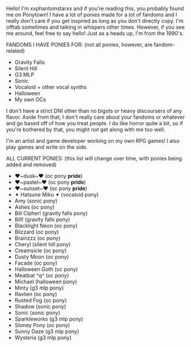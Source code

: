 Hello! I'm xxphantomstarxx and if you're reading this, you probably found me on Ponytown!
I have a lot of ponies made for a lot of fandoms and I really don't care if you get inspired as long as you don't directly copy.
I'm offtab sometimes and talking in whispers other times. However, if you see me around, feel free to say hello!
Just as a heads up, I'm from the 1990's.

FANDOMS I HAVE PONIES FOR: (not all ponies, however, are fandom-related)
- Gravity Falls
- Silent Hill
- G3 MLP
- Sonic
- Vocaloid + other vocal synths
- Halloween
- My own OCs

I don't have a strict DNI other than no bigots or heavy discoursers of any flavor. Aside from that, I don't really care about your fandoms or whatever and go based off of how you treat people.
I do like horror quite a bit, so if you're bothered by that, you might not get along with me too well.

I'm an artist and game developer working on my own RPG games! I also play games and write on the side.

ALL CURRENT PONIES: (this list *will* change over time, with ponies being added and removed)
- ♥\~dusk~♥ (oc pony **pride**)
- ♥\~pastel~♥ (oc pony **pride**)
- ♥\~sunset~♥ (oc pony **pride**)
- ✦ Hatsune Miku ✦ (vocaloid pony)
- Amy (sonic pony)
- Ashes (oc pony)
- Bill Cipher! (gravity falls pony)
- Bill! (gravity falls pony)
- Blacklight Neon (oc pony)
- Blizzard (oc pony)
- Brainzzz (oc pony)
- Cheryl (silent hill pony)
- Creamsicle (oc pony)
- Dusty Moon (oc pony)
- Facade (oc pony)
- Halloween Goth (oc pony)
- Meatbat ^q^ (oc pony)
- Michael (halloween pony)
- Minty (g3 mlp pony)
- Ravlien (oc pony)
- Rusted Fog (oc pony)
- Shadow (sonic pony)
- Sonic (sonic pony)
- Sparkleworks (g3 mlp pony)
- Stoney Pony (oc pony)
- Sunny Daze (g3 mlp pony)
- Wysteria (g3 mlp pony)

<!---
xxphantomstarxx/xxphantomstarxx is a ✨ special ✨ repository because its `README.md` (this file) appears on your GitHub profile.
You can click the Preview link to take a look at your changes.
--->
